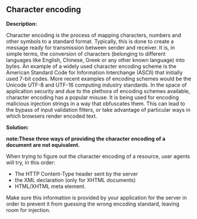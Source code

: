 Character encoding
-------

**Description:**

Character encoding is the process of mapping characters, numbers and other symbols to a
standard format. Typically, this is done to create a message ready for transmission
between sender and receiver. It is, in simple terms, the conversion of characters
(belonging to different languages like English, Chinese, Greek or any other known language)
into bytes. An example of a widely used character encoding scheme is the American
Standard Code for Information Interchange (ASCII) that initially used 7-bit codes.
More recent examples of encoding schemes would be the Unicode UTF-8 and UTF-16 computing
industry standards. In the space of application security and due to the plethora of
encoding schemes available, character encoding has a popular misuse. It is being used for
encoding malicious injection strings in a way that obfuscates them. This can lead to the
bypass of input validation filters, or take advantage of particular ways in which browsers
render encoded text.


**Solution:**

**note:These three ways of providing the character encoding of a document are not
equivalent.**

When trying to figure out the character encoding of a resource, user agents will try, in
this order:

* The HTTP Content-Type header sent by the server
* the XML declaration (only for XHTML documents)
* HTML/XHTML meta element.

Make sure this information is provided by your application for the server in order to
prevent it from guessing the wrong encoding standard, leaving room for injection.
